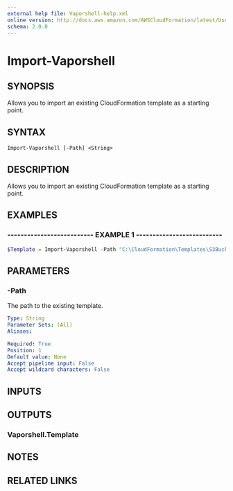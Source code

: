 ```yaml
---
external help file: Vaporshell-help.xml
online version: http://docs.aws.amazon.com/AWSCloudFormation/latest/UserGuide/create-reusable-transform-function-snippets-and-add-to-your-template-with-aws-include-transform.html
schema: 2.0.0
---
```


# Import-Vaporshell

## SYNOPSIS
Allows you to import an existing CloudFormation template as a starting point.

## SYNTAX

```
Import-Vaporshell [-Path] <String>
```

## DESCRIPTION
Allows you to import an existing CloudFormation template as a starting point.

## EXAMPLES

### -------------------------- EXAMPLE 1 --------------------------
```powershell
$Template = Import-Vaporshell -Path "C:\CloudFormation\Templates\S3Bucket.json"
```

## PARAMETERS

### -Path
The path to the existing template.

```yaml
Type: String
Parameter Sets: (All)
Aliases: 

Required: True
Position: 1
Default value: None
Accept pipeline input: False
Accept wildcard characters: False
```

## INPUTS

## OUTPUTS

### Vaporshell.Template

## NOTES

## RELATED LINKS

